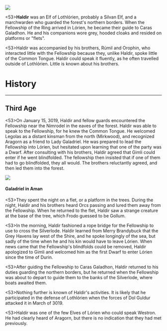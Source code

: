![](characters/galadriel/7.jpg)

<53>**Haldir** was an Elf of Lothlórien, probably a Silvan Elf, and a marchwarden who guarded the forest's northern borders. When the Fellowship of the Ring arrived in Lórien, he became their guide to Caras Galadhon. He and his companions wore grey, hooded cloaks and resided on platforms or "flets".

<53>Haldir was accompanied by his brothers, Rúmil and Orophin, who interacted little with the Fellowship because they, unlike Haldir, spoke little of the Common Tongue. Haldir could speak it fluently, as he often travelled outside of Lothlórien. Little is known about his brothers.

# History
---

## **Third Age**

<53>On January 15, 3019, Haldir and fellow guards encountered the Fellowship near the Nimrodel in the eaves of the forest. Haldir was able to speak to the Fellowship, for he knew the Common Tongue. He welcomed Legolas as a distant kinsman from the north (Mirkwood), and recognized Aragorn as a friend to Lady Galadriel. He was prepared to lead the Fellowship into Lórien, but hesitated upon learning that one of the party was a Dwarf. After consulting with his brothers, Haldir agreed that Gimli could enter if he went blindfolded. The fellowship then insisted that if one of them had to go blindfolded, they all would. The brothers reluctantly agreed, and then led them into the forest.

![](characters/galadriel/2.jpg)

#### Galadriel in Aman

<53>They spent the night on a flet, or a platform in the trees. During the night, Haldir and his brothers heard Orcs passing and lured them away from the Fellowship. When he returned to the flet, Haldir saw a strange creature at the base of the tree, which Frodo guessed to be Gollum.

<53>In the morning, Haldir fashioned a rope bridge for the Fellowship to use to cross the Silverlode. Haldir learned from Merry Brandybuck that the Grey Havens lay west of the Shire, and he spoke longingly of the sea, but sadly of the time when he and his kin would have to leave Lórien. When news came that the Fellowship's blindfolds could be removed, Haldir apologized to Gimli and welcomed him as the first Dwarf to enter Lórien since the time of Durin.

<53>After guiding the Fellowship to Caras Galadhon, Haldir returned to his duties guarding the northern borders, but he returned when the Fellowship was about to depart to guide them to the banks of the Silverlode, where boats awaited them.

<53>Nothing further is known of Haldir's activities. It is likely that he participated in the defense of Lothlórien when the forces of Dol Guldur attacked it in March of 3019.

<53>Haldir was one of the few Elves of Lórien who could speak Westron. He had clearly heard of Aragorn, but there is no indication that they had met previously.
